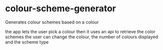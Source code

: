 # colour-scheme-generator
Generates colour schemes based on a colour

the app lets the user pick a colour then it uses an api to retrieve the color schemes
the user can change the colour, the number of colours displayed and the scheme type
